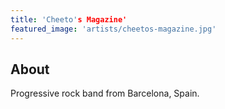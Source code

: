 ```yaml
---
title: 'Cheeto's Magazine'
featured_image: 'artists/cheetos-magazine.jpg'
---
```


## About

Progressive rock band from Barcelona, Spain.
